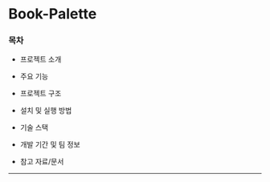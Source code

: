 # Book-Palette





### 목차

- 프로젝트 소개

- 주요 기능

- 프로젝트 구조

- 설치 및 실행 방법

- 기술 스택

- 개발 기간 및 팀 정보

- 참고 자료/문서

---